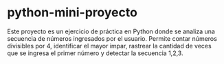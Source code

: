 # python-mini-proyecto
Este proyecto es un ejercicio de práctica en Python donde se analiza una secuencia de números ingresados por el usuario.  Permite contar números divisibles por 4, identificar el mayor impar, rastrear la cantidad de veces que se ingresa el primer número y detectar la secuencia 1,2,3.

